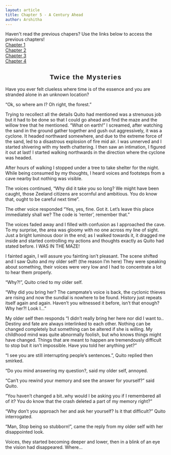```yaml
---
layout: article
title: Chapter 5 - A Century Ahead
author: Arshitha
---
```


Haven't read the previous chapers? Use the links below to access the previous chapters!<br>
[Chapter 1](/edition3/centuryahead)<br>
[Chapter 2](/edition4/centuryahead)<br>
[Chapter 3](/edition5/centuryahead)<br>
[Chapter 4](/edition6/centuryahead)

<h2 style="text-align: center; font-family: 'Hey Gotcha Regular', sans-serif; letter-spacing: 1.5px;">Twice the Mysteries</h2>

Have you ever felt clueless where time is of the essence and you are stranded alone in an unknown location? 

“Ok, so where am I? Oh right, the forest.” 

Trying to recollect all the details Quito had mentioned was a strenuous job but it had to be done so that I could go ahead and find the maze and the willow tree that he mentioned. “What on earth!” I screamed, after watching the sand in the ground gather together and gush out aggressively, it was a cyclone. It headed northward somewhere, and due to the extreme force of the sand, led to a disastrous explosion of fire mid air. I was unnerved and I started shivering with my teeth chattering. I then saw an intimation, I figured it out at last! I started walking northwards in the direction where the cyclone was headed. 

After hours of walking I stopped under a tree to take shelter for the night. While being consumed by my thoughts, I heard voices and footsteps from a cave nearby but nothing was visible. 

The voices continued, “Why did it take you so long? We might have been caught, those Zeeland citizens are scornful and ambitious. You do know that, ought to be careful next time”. 

The other voice responded “Yes, yes, fine. Got it. Let’s leave this place immediately shall we? The code is ‘renter’, remember that.”

The voices faded away and I filled with confusion as I approached the cave. To my surprise, the area was gloomy with no one across my line of sight. Just a bright luminous door in the end; as I walked towards it, it dragged me inside and started controlling my actions and thoughts exactly as Quito had stated before. I WAS IN THE MAZE!

I fainted again, I will assure you fainting isn’t pleasant. The scene shifted and I saw Quito and my older self! (the reason I’m here) They were speaking about something, their voices were very low and I had to concentrate a lot to hear them properly. 

“Why?!”, Quito cried to my older self.

“Why did you bring her? The campmate’s voice is back, the cyclonic thieves are rising and now the sundial is nowhere to be found. History just repeats itself again and again. Haven’t you witnessed it before, isn’t that enough? Why her?! Look I…”

My older self then responds “I didn’t really bring her here nor did I want to.. Destiny and fate are always interlinked to each other. Nothing can be changed completely but something can be altered if she is willing. My childhood mind was quite abnormally foolish, but who knows things might have changed. Things that are meant to happen are tremendously difficult to stop but it isn’t impossible. Have you told her anything yet?” 

“I see you are still interrupting people’s sentences.”, Quito replied then smirked.

“Do you mind answering my question?, said my older self, annoyed.
 
“Can’t you rewind your memory and see the answer for yourself?” said Quito. 

“You haven’t changed a bit..why would I be asking you if I remembered all of it? You do know that the crash deleted a part of my memory right?” 

“Why don’t you approach her and ask her yourself? Is it that difficult?” Quito interrogated.

“Man, Stop being so stubborn!”, came the reply from my older self with her disappointed look.

Voices, they started becoming deeper and lower, then in a blink of an eye the vision had disappeared. Where...
